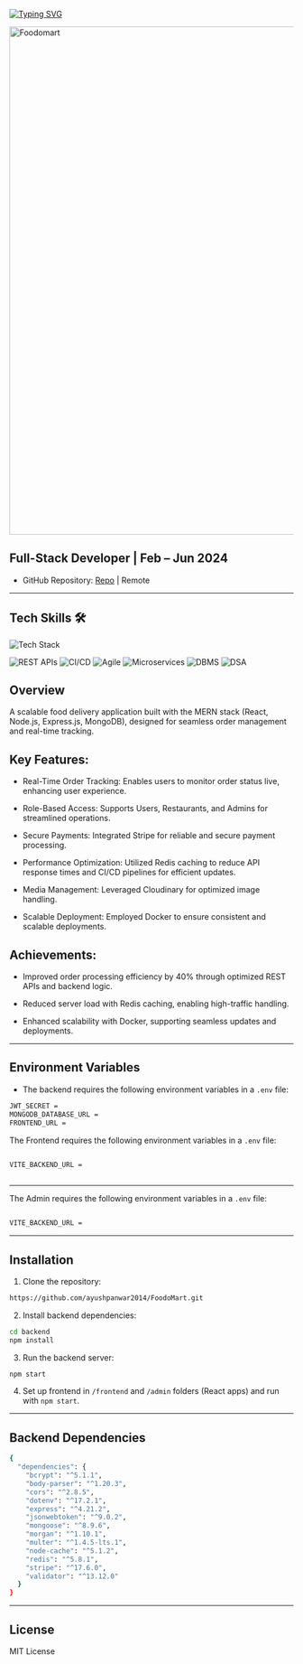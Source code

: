 [![Typing SVG](https://readme-typing-svg.herokuapp.com?font=Fira+Code&weight=500&size=30&pause=1000&color=FF3737&background=3159FF00&width=800&lines=%F0%9F%8D%94+FoodoMart+%E2%80%93+Online+Food+Delivery+Platform)](https://git.io/typing-svg)

<img width="1360" height="900" alt="Foodomart" src="https://github.com/user-attachments/assets/2ae14df9-19f2-4b7a-8a93-69b1fbf1a880" />

## Full-Stack Developer | Feb – Jun 2024
- GitHub Repository: [Repo](https://github.com/ayushpanwar2014/FoodoMart) | Remote  

---

<article>
  <h2>Tech Skills 🛠️</h2>

  <!-- Skillicons for supported skills -->
  <img src="https://skillicons.dev/icons?i=html,css,js,react,nodejs,expressjs,mongodb,git,github&perline=5" alt="Tech Stack" />
  
![REST APIs](https://img.shields.io/badge/REST%20APIs-6C63FF?style=for-the-badge)
![CI/CD](https://img.shields.io/badge/CI%2FCD-E53E3E?style=for-the-badge)
![Agile](https://img.shields.io/badge/Agile-F6AD55?style=for-the-badge)
![Microservices](https://img.shields.io/badge/Microservices-805AD5?style=for-the-badge)
![DBMS](https://img.shields.io/badge/DBMS-D69E2E?style=for-the-badge)
![DSA](https://img.shields.io/badge/DataStructures--Algorithms-3182CE?style=for-the-badge)
</article>

<article>


## Overview
A scalable food delivery application built with the MERN stack (React, Node.js, Express.js, MongoDB), designed for seamless order management and real-time tracking.

## Key Features:

- Real-Time Order Tracking: Enables users to monitor order status live, enhancing user experience.

- Role-Based Access: Supports Users, Restaurants, and Admins for streamlined operations.

- Secure Payments: Integrated Stripe for reliable and secure payment processing.

- Performance Optimization: Utilized Redis caching to reduce API response times and CI/CD pipelines for efficient updates.

- Media Management: Leveraged Cloudinary for optimized image handling.

- Scalable Deployment: Employed Docker to ensure consistent and scalable deployments.

## Achievements:

- Improved order processing efficiency by 40% through optimized REST APIs and backend logic.

- Reduced server load with Redis caching, enabling high-traffic handling.

- Enhanced scalability with Docker, supporting seamless updates and deployments.

---


## Environment Variables
- The backend requires the following environment variables in a `.env` file:


```bash
JWT_SECRET = 
MONGODB_DATABASE_URL = 
FRONTEND_URL = 

````
The Frontend requires the following environment variables in a `.env` file:

```bash

VITE_BACKEND_URL =
 
````

---
The Admin requires the following environment variables in a `.env` file:

```bash

VITE_BACKEND_URL =

````

---

## Installation

1. Clone the repository:

```bash
https://github.com/ayushpanwar2014/FoodoMart.git
````

2. Install backend dependencies:

```bash
cd backend
npm install
```

3. Run the backend server:

```bash
npm start
```

4. Set up frontend in `/frontend` and `/admin` folders (React apps) and run with `npm start`.

---

## Backend Dependencies
```bash
{
  "dependencies": {
    "bcrypt": "^5.1.1",
    "body-parser": "^1.20.3",
    "cors": "^2.8.5",
    "dotenv": "^17.2.1",
    "express": "^4.21.2",
    "jsonwebtoken": "^9.0.2",
    "mongoose": "^8.9.6",
    "morgan": "^1.10.1",
    "multer": "^1.4.5-lts.1",
    "node-cache": "^5.1.2",
    "redis": "^5.8.1",
    "stripe": "^17.6.0",
    "validator": "^13.12.0"
  }
}
````
---

## License

MIT License


